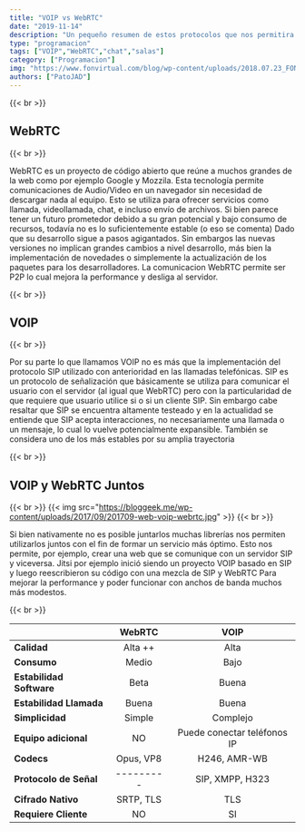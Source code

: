 ```yaml
---
title: "VOIP vs WebRTC"
date: "2019-11-14"
description: "Un pequeño resumen de estos protocolos que nos permitira tomar una decicion"
type: "programacion"
tags: ["VOIP","WebRTC","chat","salas"]
category: ["Programacion"]
img: "https://www.fonvirtual.com/blog/wp-content/uploads/2018.07.23_FON_EN_fonvirtual_WebRTC-vs-SIP-what-is-the-difference1_KS.jpg"
authors: ["PatoJAD"]
---
```


{{< br >}}

## WebRTC

{{< br >}}

WebRTC es un proyecto de código abierto que reúne a muchos grandes de la web como por ejemplo Google y Mozzila. Esta tecnología permite comunicaciones de Audio/Video en un navegador sin necesidad de descargar nada al equipo. Esto se utiliza para ofrecer servicios como llamada, videollamada, chat, e incluso envío de archivos. Si bien parece tener un futuro prometedor debido a su gran potencial y bajo consumo de recursos, todavía no es lo suficientemente estable (o eso se comenta) Dado que su desarrollo sigue a pasos agigantados. Sin embargos las nuevas versiones no implican grandes cambios a nivel desarrollo, más bien la implementación de novedades o simplemente la actualización de los paquetes para los desarrolladores. La comunicacion WebRTC permite ser P2P lo cual mejora la performance y desliga al servidor.

{{< br >}}

## VOIP

{{< br >}}

Por su parte lo que llamamos VOIP no es más que la implementación del protocolo SIP utilizado con anterioridad en las llamadas telefónicas. SIP es un protocolo de señalización que básicamente se utiliza para comunicar el usuario con el servidor (al igual que WebRTC) pero con la particularidad de que requiere que usuario utilice si o si un cliente SIP. Sin embargo cabe resaltar que SIP se encuentra altamente testeado y en la actualidad se entiende que SIP acepta interacciones, no necesariamente una llamada o un mensaje, lo cual lo vuelve potencialmente expansible. También se considera uno de los más estables por su amplia trayectoria

{{< br >}}

## VOIP y WebRTC Juntos

{{< br >}}
{{< img src="https://bloggeek.me/wp-content/uploads/2017/09/201709-web-voip-webrtc.jpg" >}}
{{< br >}}

Si bien nativamente no es posible juntarlos muchas librerías nos permiten utilizarlos juntos con el fin de formar un servicio más óptimo. Esto nos permite, por ejemplo, crear una web que se comunique con un servidor SIP y viceversa. Jitsi por ejemplo inició siendo un proyecto VOIP basado en SIP y luego reescribieron su código con una mezcla de SIP y WebRTC Para mejorar la performance y poder funcionar con anchos de banda muchos más modestos.

{{< br >}}

|                          | WebRTC    | VOIP                        |
|--------------------------|:---------:|:---------------------------:|
| **Calidad**              | Alta ++   | Alta                        |
| **Consumo**              | Medio     | Bajo                        |
| **Estabilidad Software** | Beta      | Buena                       |
| **Estabilidad Llamada**  | Buena     | Buena                       |
| **Simplicidad**          | Simple    | Complejo                    |
| **Equipo adicional**     | NO        | Puede conectar teléfonos IP |
| **Codecs**               | Opus, VP8 | H246, AMR-WB                |
| **Protocolo de Señal**   | --------- | SIP, XMPP, H323             |
| **Cifrado Nativo**       | SRTP, TLS | TLS                         |
| **Requiere Cliente**     | NO        | SI                          |
